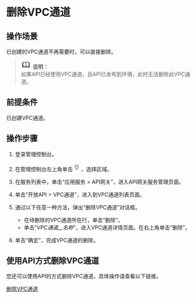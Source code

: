 # 删除VPC通道<a name="apig-zh-ug-180425083"></a>

## 操作场景<a name="section1049118613499"></a>

已创建的VPC通道不再需要时，可以直接删除。

>![](public_sys-resources/icon-note.gif) **说明：**   
>如果API已经使用VPC通道，且API已发布到环境，此时无法删除此VPC通道。  

## 前提条件<a name="section2234711104910"></a>

已创建VPC通道。

## 操作步骤<a name="section19956948123818"></a>

1.  登录管理控制台。
2.  在管理控制台左上角单击![](figures/icon-region.png)，选择区域。
3.  在服务列表中，单击“应用服务 \> API网关”，进入API网关服务管理页面。
4.  单击“开放API \> VPC通道”，进入到VPC通道列表页面。
5.  通过以下任意一种方法，弹出“删除VPC通道”对话框。
    -   在待删除的VPC通道所在行，单击“删除”。
    -   单击“_VPC通道__名称_”，进入VPC通道详情页面。在右上角单击“删除”。

6.  单击“确定”，完成VPC通道的删除。

## 使用API方式删除VPC通道<a name="zh-cn_topic_0080101678_section7546754133419"></a>

您还可以使用API的方式删除VPC通道，具体操作请查看以下链接。

[删除VPC通道](https://support.huaweicloud.com/api-apig/apig-zh-api-180713163.html)


